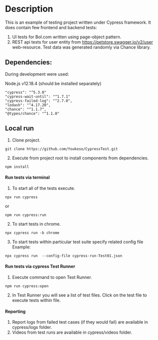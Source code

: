 # Description

This is an example of testing project written under Cypress framework.
It does contain few frontend and backend tests:
1. UI tests for Bol.com written using page-object pattern.
2. REST api tests for user entity from https://petstore.swagger.io/v2/user web-resource. Test data was generated randomly via Chance library.

## Dependencies:

During development were used: 

Node.js v12.18.4 (should be installed separately)
```
"cypress": "^5.3.0"
"cypress-wait-until": "^1.7.1"
"cypress-failed-log": "^2.7.0",
"lodash": "^4.17.20",
"chance": "^1.1.7",
"@types/chance": "^1.1.0"
```

## Local run

1. Clone project.
```
git clone https://github.com/Youkoso/CypressTest.git
```
2. Execute from project root to install components from dependencies.
```
npm install
```

#### Run tests via terminal
1. To start all of the tests execute.
```
npx run cypress
```
or
```
npm run cypress:run
```
2. To start tests in chrome.
```
npx cypress run -b chrome
```
3. To start tests within particular test suite specify related config file
Example:
```
npx cypress run  --config-file cypress-run-Test01.json
```

#### Run tests via cypress Test Runner
1. Execute command to open Test Runner.
```
npm run cypress:open
```
2. In Test Runner you will see a list of test files. Click on the test file to execute tests within file.

#### Reporting
1. Report logs from failed test cases (if they would fail) are available in cypress/logs folder.
2. Videos from test runs are available in cypress/videos folder.
